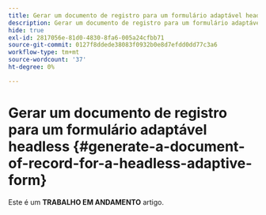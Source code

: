 ```yaml
---
title: Gerar um documento de registro para um formulário adaptável headless
description: Gerar um documento de registro para um formulário adaptável headless
hide: true
exl-id: 2817056e-81d0-4830-8fa6-005a24cfbb71
source-git-commit: 0127f8ddede38083f0932b0e8d7efdd0dd77c3a6
workflow-type: tm+mt
source-wordcount: '37'
ht-degree: 0%

---
```


# Gerar um documento de registro para um formulário adaptável headless {#generate-a-document-of-record-for-a-headless-adaptive-form}

<span class="preview"> Este é um **TRABALHO EM ANDAMENTO** artigo.</span>
